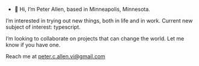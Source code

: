 - 👋 Hi, I’m Peter Allen, based in Minneapolis, Minnesota.

I’m interested in trying out new things, both in life and in work. Current new subject of interest: typescript.

I’m looking to collaborate on projects that can change the world. Let me know if you have one.

Reach me at peter.c.allen.vi@gmail.com
